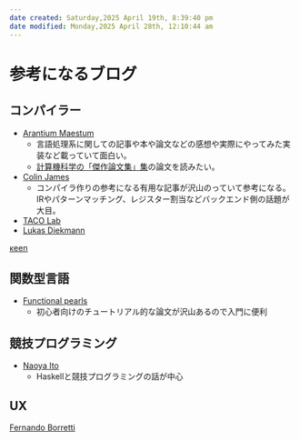 ```yaml
---
date created: Saturday,2025 April 19th, 8:39:40 pm
date modified: Monday,2025 April 28th, 12:10:44 am
---
```


# 参考になるブログ

## コンパイラー
- [Arantium Maestum](https://zehnpaard.hatenablog.com/)
	- 言語処理系に関しての記事や本や論文などの感想や実際にやってみた実装など載っていて面白い。
	- [計算機科学の「傑作論文集」集](https://zehnpaard.hatenablog.com/entry/2022/05/12/090611)の論文を読みたい。
- [Colin James](https://compiler.club/)
	- コンパイラ作りの参考になる有用な記事が沢山のっていて参考になる。IRやパターンマッチング、レジスター割当などバックエンド側の話題が大目。
- [TACO Lab](https://cse.hkust.edu.hk/~parreaux/)
- [Lukas Diekmann](https://diekmann.uk/)

[κeen](https://keens.github.io/)

## 関数型言語
- [Functional pearls](https://wiki.haskell.org/Research_papers/Functional_pearls)
	- 初心者向けのチュートリアル的な論文が沢山あるので入門に便利
## 競技プログラミング
- [Naoya Ito](https://publish.obsidian.md/naoya/home)
	- Haskellと競技プログラミングの話が中心

## UX
[Fernando Borretti](https://borretti.me/article/)


